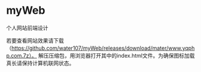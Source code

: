 # myWeb
个人网站前端设计

若要查看网站效果请下载（https://github.com/water107/myWeb/releases/download/mater/www.yqphp.com.7z）。
解压压缩包，用浏览器打开其中的index.html文件。为确保图标加载真长请保持计算机联网状态。
